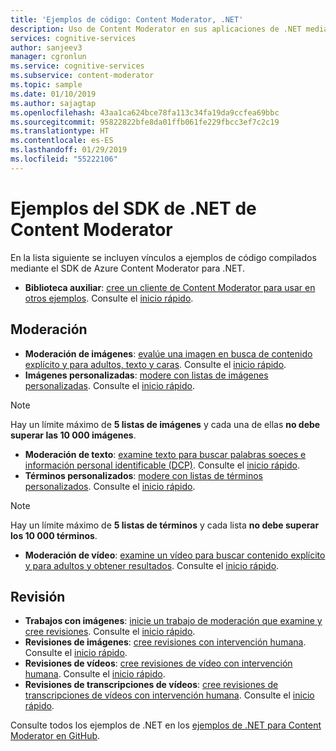 ```yaml
---
title: 'Ejemplos de código: Content Moderator, .NET'
description: Uso de Content Moderator en sus aplicaciones de .NET mediante el SDK.
services: cognitive-services
author: sanjeev3
manager: cgronlun
ms.service: cognitive-services
ms.subservice: content-moderator
ms.topic: sample
ms.date: 01/10/2019
ms.author: sajagtap
ms.openlocfilehash: 43aa1ca624bce78fa113c34fa19da9ccfea69bbc
ms.sourcegitcommit: 95822822bfe8da01ffb061fe229fbcc3ef7c2c19
ms.translationtype: HT
ms.contentlocale: es-ES
ms.lasthandoff: 01/29/2019
ms.locfileid: "55222106"
---
```

# <a name="content-moderator-net-sdk-samples"></a>Ejemplos del SDK de .NET de Content Moderator

En la lista siguiente se incluyen vínculos a ejemplos de código compilados mediante el SDK de Azure Content Moderator para .NET.

- **Biblioteca auxiliar**: [cree un cliente de Content Moderator para usar en otros ejemplos](https://github.com/Azure-Samples/cognitive-services-dotnet-sdk-samples/blob/master/ContentModerator/ModeratorHelper/Clients.cs). Consulte el [inicio rápido](content-moderator-helper-quickstart-dotnet.md).

## <a name="moderation"></a>Moderación

- **Moderación de imágenes**: [evalúe una imagen en busca de contenido explícito y para adultos, texto y caras](https://github.com/Azure-Samples/cognitive-services-dotnet-sdk-samples/blob/master/ContentModerator/ImageModeration/Program.cs). Consulte el [inicio rápido](image-moderation-quickstart-dotnet.md).
- **Imágenes personalizadas**: [modere con listas de imágenes personalizadas](https://github.com/Azure-Samples/cognitive-services-dotnet-sdk-samples/blob/master/ContentModerator/ImageListManagement/Program.cs). Consulte el [inicio rápido](image-lists-quickstart-dotnet.md).

> [!NOTE]
> Hay un límite máximo de **5 listas de imágenes** y cada una de ellas **no debe superar las 10 000 imágenes**.
>

- **Moderación de texto**: [examine texto para buscar palabras soeces e información personal identificable (DCP)](https://github.com/Azure-Samples/cognitive-services-dotnet-sdk-samples/blob/master/ContentModerator/TextModeration/Program.cs). Consulte el [inicio rápido](text-moderation-quickstart-dotnet.md).
- **Términos personalizados**: [modere con listas de términos personalizados](https://github.com/Azure-Samples/cognitive-services-dotnet-sdk-samples/blob/master/ContentModerator/TermListManagement/Program.cs). Consulte el [inicio rápido](term-lists-quickstart-dotnet.md).

> [!NOTE]
> Hay un límite máximo de **5 listas de términos** y cada lista **no debe superar los 10 000 términos**.
>

- **Moderación de vídeo**: [examine un vídeo para buscar contenido explícito y para adultos y obtener resultados](https://github.com/Azure-Samples/cognitive-services-dotnet-sdk-samples/blob/master/ContentModerator/VideoModeration/Program.cs). Consulte el [inicio rápido](video-moderation-api.md).

## <a name="review"></a>Revisión

- **Trabajos con imágenes**: [inicie un trabajo de moderación que examine y cree revisiones](https://github.com/Azure-Samples/cognitive-services-dotnet-sdk-samples/blob/master/ContentModerator/ImageJobs/Program.cs). Consulte el [inicio rápido](moderation-jobs-quickstart-dotnet.md).
- **Revisiones de imágenes**: [cree revisiones con intervención humana](https://github.com/Azure-Samples/cognitive-services-dotnet-sdk-samples/blob/master/ContentModerator/ImageReviews/Program.cs). Consulte el [inicio rápido](moderation-reviews-quickstart-dotnet.md).
- **Revisiones de vídeos**: [cree revisiones de vídeo con intervención humana](https://github.com/Azure-Samples/cognitive-services-dotnet-sdk-samples/blob/master/ContentModerator/VideoReviews/Program.cs). Consulte el [inicio rápido](video-reviews-quickstart-dotnet.md).
- **Revisiones de transcripciones de vídeos**: [cree revisiones de transcripciones de vídeos con intervención humana](https://github.com/Azure-Samples/cognitive-services-dotnet-sdk-samples/blob/master/ContentModerator/VideoTranscriptReviews/Program.cs). Consulte el [inicio rápido](video-reviews-quickstart-dotnet.md).

Consulte todos los ejemplos de .NET en los [ejemplos de .NET para Content Moderator en GitHub](https://github.com/Azure-Samples/cognitive-services-dotnet-sdk-samples/tree/master/ContentModerator).
